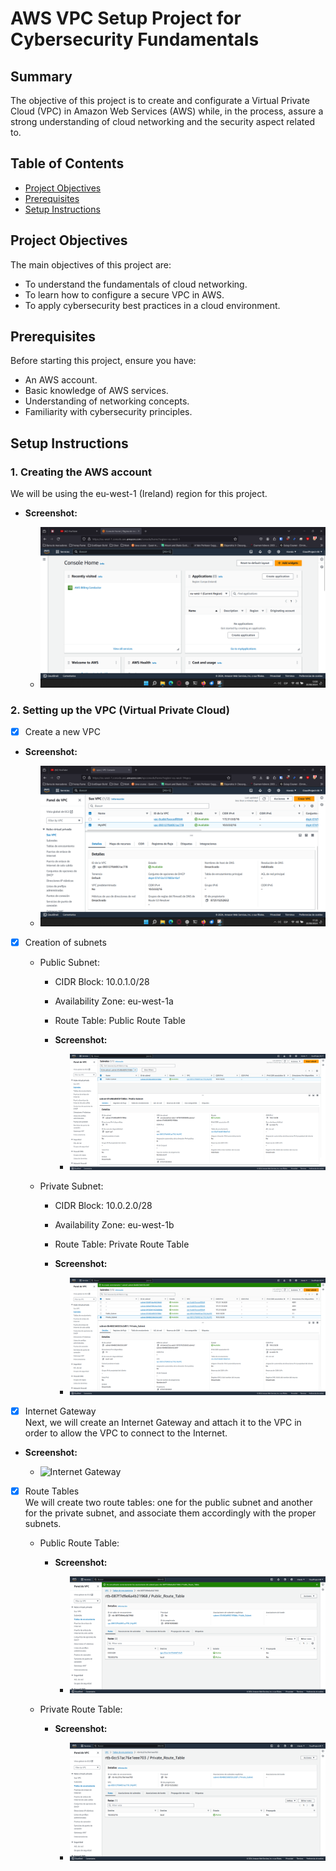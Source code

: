 # AWS VPC Setup Project for Cybersecurity Fundamentals

## Summary

The objective of this project is to create and configurate a Virtual Private Cloud (VPC) in Amazon Web Services (AWS) while, in the process, assure a strong understanding of cloud networking and the security aspect related to.

## Table of Contents

- [Project Objectives](#project-objectives)
- [Prerequisites](#prerequisites)
- [Setup Instructions](#setup-instructions)

## Project Objectives

The main objectives of this project are:
- To understand the fundamentals of cloud networking.
- To learn how to configure a secure VPC in AWS.
- To apply cybersecurity best practices in a cloud environment.

## Prerequisites

Before starting this project, ensure you have:
- An AWS account.
- Basic knowledge of AWS services.
- Understanding of networking concepts.
- Familiarity with cybersecurity principles.

## Setup Instructions

### 1. Creating the AWS account
We will be using the eu-west-1 (Ireland) region for this project.
- **Screenshot:**

  - ![AWS Management Console](screenshots/Console%20Home.png)

### 2. Setting up the VPC (Virtual Private Cloud)

- [x] Create a new VPC
- **Screenshot:**

  - ![VPC Dashboard](screenshots/VPC%20dashboard.png)

- [x] Creation of subnets

  - Public Subnet:
    - CIDR Block: 10.0.1.0/28
    - Availability Zone: eu-west-1a
    - Route Table: Public Route Table
    - **Screenshot:**

      - ![Public Subnet](screenshots/Public%20Subnet.png)

  - Private Subnet:
    - CIDR Block: 10.0.2.0/28
    - Availability Zone: eu-west-1b
    - Route Table: Private Route Table
    - **Screenshot:**

      - ![Private Subnet](screenshots/Private%20Subnet.png)

- [x] Internet Gateway\
Next, we will create an Internet Gateway and attach it to the VPC in order to allow the VPC to connect to the Internet.
- **Screenshot:**

  - ![Internet Gateway](screenshots/Internet%20Gateway.png)

- [x] Route Tables\
We will create two route tables: one for the public subnet and another for the private subnet, and associate them accordingly with the proper subnets.

  - Public Route Table:
    - **Screenshot:**

      - ![Public Route Table](screenshots/Public%20Route%20Table.png)

  - Private Route Table:
    - **Screenshot:**

      - ![Private Route Table](screenshots/Private%20Route%20Table.png)
  
